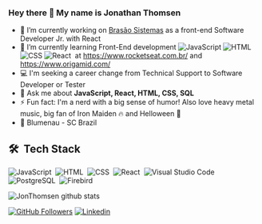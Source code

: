 ### Hey there 👋 My name is Jonathan Thomsen

- 🔭 I’m currently working on [Brasão Sistemas](https://brasaosistemas.com.br/) as a front-end Software Developer Jr. with React
- 🌱 I’m currently learning Front-End development ![JavaScript](https://img.shields.io/badge/-JavaScript-05122A?style=flat&logo=javascript)&nbsp;![HTML](https://img.shields.io/badge/-HTML-05122A?style=flat&logo=HTML5)&nbsp;![CSS](https://img.shields.io/badge/-CSS-05122A?style=flat&logo=CSS3&logoColor=1572B6)&nbsp;![React](https://img.shields.io/badge/-React-05122A?style=flat&logo=react)&nbsp; at https://www.rocketseat.com.br/ and https://www.origamid.com/ 
- 💻 I'm seeking a career change from Technical Support to Software Developer or Tester
- 💬 Ask me about **JavaScript, React, HTML, CSS, SQL**
- ⚡ Fun fact: I'm a nerd with a big sense of humor! Also love heavy metal music, big fan of Iron Maiden 🔥 and Helloween 🎃
- 🏡 Blumenau - SC Brazil

## 🛠 &nbsp;Tech Stack

![JavaScript](https://img.shields.io/badge/-JavaScript-05122A?style=flat&logo=javascript)&nbsp;
![HTML](https://img.shields.io/badge/-HTML-05122A?style=flat&logo=HTML5)&nbsp;
![CSS](https://img.shields.io/badge/-CSS-05122A?style=flat&logo=CSS3&logoColor=1572B6)&nbsp;
![React](https://img.shields.io/badge/-React-05122A?style=flat&logo=react)&nbsp;
![Visual Studio Code](https://img.shields.io/badge/-Visual%20Studio%20Code-05122A?style=flat&logo=visual-studio-code&logoColor=007ACC)&nbsp;
![PostgreSQL](https://img.shields.io/badge/-PostgreSQL-05122A?style=flat&logo=postgresql)&nbsp;
![Firebird](https://img.shields.io/badge/-Firebird-05122A?style=flat&logo=firebird)&nbsp;

![JonThomsen github stats](https://github-readme-stats.vercel.app/api?username=JonThomsen&show_icons=true&theme=tokyonight&hide=contribs,prs?count_private=true)

[![GitHub Followers](https://img.shields.io/github/followers/JonThomsen?style=flat&labelColor=0D0D0D&logo=Github&Color=white)](https://github.com/JonThomsen)
[![Linkedin](https://img.shields.io/badge/-LinkedIn-060606?style=flat&labelColor=0D0D0D&logo=Linkedin&Color=white)](https://www.linkedin.com/in/jonathan-thomsen92/)

<!--
**JonThomsen/JonThomsen** is a ✨ _special_ ✨ repository because its `README.md` (this file) appears on your GitHub profile.

Here are some ideas to get you started:

- 🔭 I’m currently working on ...
- 🌱 I’m currently learning ...
- 👯 I’m looking to collaborate on ...
- 🤔 I’m looking for help with ...
- 💬 Ask me about **JavaScript, HTML, CSS, SQL, Node.JS**
- 📫 How to reach me: ...
- 😄 Pronouns: ...
- ⚡ Fun fact: ...
-->
